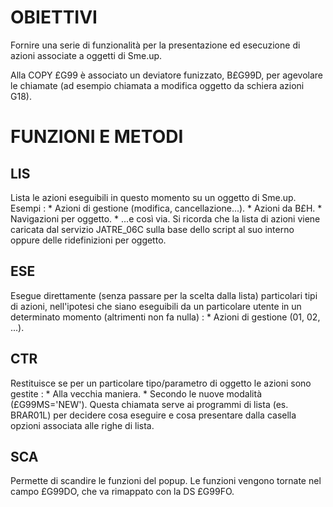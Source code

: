 # OBIETTIVI

Fornire una serie di funzionalità per la presentazione ed esecuzione di azioni associate a oggetti di Sme.up.

Alla COPY £G99 è associato un deviatore funizzato, B£G99D, per agevolare le chiamate (ad esempio chiamata a modifica oggetto da schiera azioni G18).



# FUNZIONI E METODI

## LIS
Lista le azioni eseguibili in questo momento su un oggetto di Sme.up.
Esempi : 
 \* Azioni di gestione (modifica, cancellazione...).
 \* Azioni da B£H.
 \* Navigazioni per oggetto.
 \* ...e così via.
Si ricorda che la lista di azioni viene caricata dal servizio JATRE_06C sulla base dello script al suo interno oppure delle ridefinizioni per oggetto.

## ESE
Esegue direttamente (senza passare per la scelta dalla lista) particolari tipi di azioni, nell'ipotesi che siano eseguibili da un particolare utente in un determinato momento (altrimenti non fa nulla) : 
 \* Azioni di gestione (01, 02, ...).

## CTR
Restituisce se per un particolare tipo/parametro di oggetto le azioni sono gestite : 
 \* Alla vecchia maniera.
 \* Secondo le nuove modalità (£G99MS='NEW').
Questa chiamata serve ai programmi di lista (es. BRAR01L) per decidere cosa eseguire e cosa presentare dalla casella opzioni associata alle righe di lista.

## SCA
Permette di scandire le funzioni del popup. Le funzioni vengono tornate nel campo £G99DO, che
va rimappato con la DS £G99FO.

